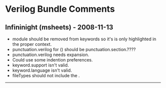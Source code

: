# Verilog Bundle Comments

## Infininight (msheets) - 2008-11-13

* module should be removed from keywords so it's is only highlighted in the proper context.
* punctuation.verilog for () should be punctuation.section.????
* punctuation.verilog needs expansion.
* Could use some indention preferences.
* keyword.support isn't valid.
* keyword.language isn't valid.
* fileTypes should not include the .

---

